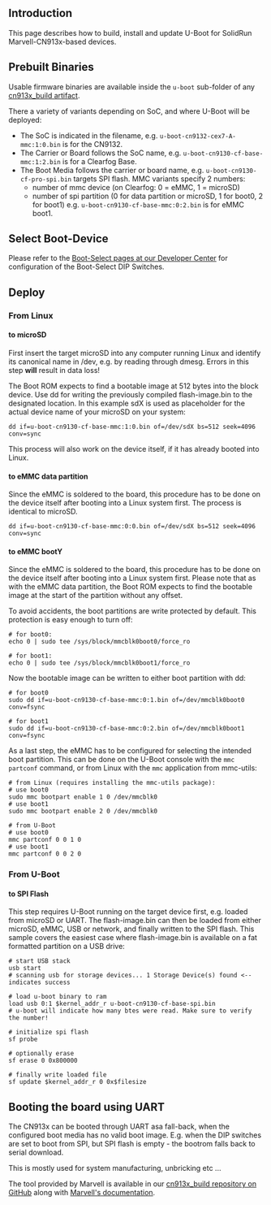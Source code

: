 ## Introduction

This page describes how to build, install and update U-Boot for SolidRun Marvell-CN913x-based devices.

## Prebuilt Binaries

Usable firmware binaries are available inside the `u-boot` sub-folder of any [cn913x_build artifact](https://images.solid-run.com/CN913x/cn913x_build/).

There a variety of variants depending on SoC, and where U-Boot will be deployed:

- The SoC is indicated in the filename, e.g. `u-boot-cn9132-cex7-A-mmc:1:0.bin` is for the CN9132.
- The Carrier or Board follows the SoC name, e.g. `u-boot-cn9130-cf-base-mmc:1:2.bin` is for a Clearfog Base.
- The Boot Media follows the carrier or board name, e.g. `u-boot-cn9130-cf-pro-spi.bin` targets SPI flash.
  MMC variants specify 2 numbers:
  - number of mmc device (on Clearfog: 0 = eMMC, 1 = microSD)
  - number of spi partition (0 for data partition or microSD, 1 for boot0, 2 for boot1)
  e.g. `u-boot-cn9130-cf-base-mmc:0:2.bin` is for eMMC boot1.

## Select Boot-Device

Please refer to the [Boot-Select pages at our Developer Center](https://solidrun.atlassian.net/wiki/spaces/developer/pages/286490639/CN913x+Other+Articles) for configuration of the Boot-Select DIP Switches.

## Deploy

### From Linux

#### to microSD

First insert the target microSD into any computer running Linux and identify its canonical name in /dev, e.g. by reading through dmesg. Errors in this step **will** result in data loss!

The Boot ROM expects to find a bootable image at 512 bytes into the block device. Use dd for writing the previously compiled flash-image.bin to the designated location. In this example sdX is used as placeholder for the actual device name of your microSD on your system:

    dd if=u-boot-cn9130-cf-base-mmc:1:0.bin of=/dev/sdX bs=512 seek=4096 conv=sync

This process will also work on the device itself, if it has already booted into Linux.

#### to eMMC data partition


Since the eMMC is soldered to the board, this procedure has to be done on the device itself after booting into a Linux system first. The process is identical to microSD.

    dd if=u-boot-cn9130-cf-base-mmc:0:0.bin of=/dev/sdX bs=512 seek=4096 conv=sync

#### to eMMC bootY

Since the eMMC is soldered to the board, this procedure has to be done on the device itself after booting into a Linux system first. Please note that as with the eMMC data partition, the Boot ROM expects to find the bootable image at the start of the partition without any offset.

To avoid accidents, the boot partitions are write protected by default. This protection is easy enough to turn off:

    # for boot0:
    echo 0 | sudo tee /sys/block/mmcblk0boot0/force_ro

    # for boot1:
    echo 0 | sudo tee /sys/block/mmcblk0boot1/force_ro

Now the bootable image can be written to either boot partition with dd:

    # for boot0
    sudo dd if=u-boot-cn9130-cf-base-mmc:0:1.bin of=/dev/mmcblk0boot0 conv=fsync

    # for boot1
    sudo dd if=u-boot-cn9130-cf-base-mmc:0:2.bin of=/dev/mmcblk0boot1 conv=fsync

As a last step, the eMMC has to be configured for selecting the intended boot partition. This can be done on the U-Boot console with the `mmc partconf` command, or from Linux with the `mmc` application from mmc-utils:

    # from Linux (requires installing the mmc-utils package):
    # use boot0
    sudo mmc bootpart enable 1 0 /dev/mmcblk0
    # use boot1
    sudo mmc bootpart enable 2 0 /dev/mmcblk0

    # from U-Boot
    # use boot0
    mmc partconf 0 0 1 0
    # use boot1
    mmc partconf 0 0 2 0

### From U-Boot

#### to SPI Flash

This step requires U-Boot running on the target device first, e.g. loaded from microSD or UART. The flash-image.bin can then be loaded from either microSD, eMMC, USB or network, and finally written to the SPI flash.
This sample covers the easiest case where flash-image.bin is available on a fat formatted partition on a USB drive:

    # start USB stack
    usb start
    # scanning usb for storage devices... 1 Storage Device(s) found <-- indicates success

    # load u-boot binary to ram
    load usb 0:1 $kernel_addr_r u-boot-cn9130-cf-base-spi.bin
    # u-boot will indicate how many btes were read. Make sure to verify the number!

    # initialize spi flash
    sf probe

    # optionally erase
    sf erase 0 0x800000

    # finally write loaded file
    sf update $kernel_addr_r 0 0x$filesize

## Booting the board using UART

The CN913x can be booted through UART asa fall-back, when the configured boot media has no valid boot image. E.g. when the DIP switches are set to boot from SPI, but SPI flash is empty - the bootrom falls back to serial download.

This is mostly used for system manufacturing, unbricking etc ...

The tool provided by Marvell is available in our [cn913x_build repository on GitHub](https://github.com/SolidRun/cn913x_build/blob/master/tools/mrvl_uart.sh) along with [Marvell's documentation](https://github.com/SolidRun/cn913x_build/blob/master/tools/uart_boot.txt).
